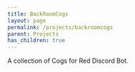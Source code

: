 ```yaml
---
title: BackRoomCogs
layout: page
permalink: /projects/backroomcogs
parent: Projects
has_children: true
---
```



A collection of Cogs for Red Discord Bot.
